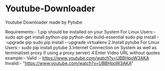 # Youtube-Downloader
Youtube Downloader made by Pytube

Requirements:-
1.pip should be installed on your System
    For Linux Users:-
    sudo apt-get install python-pip python-dev build-essential 
    sudo pip install --upgrade pip 
    sudo pip install --upgrade virtualenv
2.Install pytube
    For Linux Users:-
    sudo pip install pytube
3.Internet Connection on System as well as terminal(set proxy if using a proxy server)
4.Enter Video URL without quotes example:- 
    Valid :- https://www.youtube.com/watch?v=UBBHpoW3AKA 
    Invalid:- "https://www.youtube.com/watch?v=UBBHpoW3AKA"
